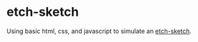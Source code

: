 # etch-sketch
Using basic html, css, and javascript to simulate an [etch-sketch](https://jamesc7.github.io/etch-sketch/).
